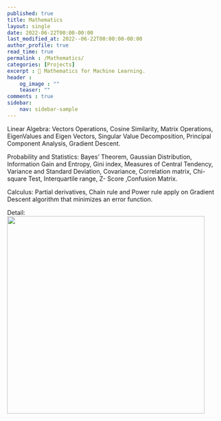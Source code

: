 ```yaml
---
published: true
title: Mathematics
layout: single
date: 2022-06-22T00:00-00:00
last_modified_at: 2022--06-22T00:00:00-00:00
author_profile: true
read_time: true
permalink : /Mathematics/
categories: [Projects]
excerpt : 📝 Mathematics for Machine Learning.
header :
    og_image : ""
    teaser: ""
comments : true
sidebar:
    nav: sidebar-sample
---
```


Linear Algebra: Vectors Operations, Cosine Similarity, Matrix Operations, EigenValues and Eigen Vectors, Singular Value
Decomposition, Principal Component Analysis, Gradient Descent.

Probability and Statistics: Bayes’ Theorem, Gaussian Distribution, Information Gain and Entropy, Gini index, Measures of
Central Tendency, Variance and Standard Deviation, Covariance, Correlation matrix, Chi-square Test, Interquartile range,
Z- Score ,Confusion Matrix.

Calculus: Partial derivatives, Chain rule and Power rule apply on Gradient Descent algorithm that minimizes an error
function.

Detail:
<a href="https://github.com/TapendraBaduwal/Mathematics"><img src="https://github-link-card.s3.ap-northeast-1.amazonaws.com/TapendraBaduwal/Mathematics.png" width="460px"></a>

